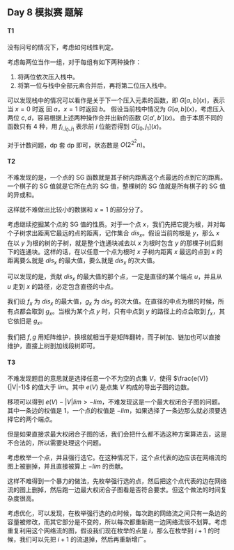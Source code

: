 ## Day 8 模拟赛 题解

#### T1

没有问号的情况下，考虑如何线性判定。

考虑每两位当作一组，对于每组有如下两种操作：

1. 将两位依次压入栈中。
2. 将第一位与栈中全部元素合并后，再将第二位压入栈中。

可以发现栈中的情况可以看作是关于下一个压入元素的函数，即 $G[a, b](x)$，表示当 $x = 0$ 时返
回 $a$，$x = 1$ 时返回 $b$。
假设当前栈中情况为 $G[a, b](x)$，考虑压入两位 $c, d$，容易根据上述两种操作合并出新的函数
$G[a ′ , b ′ ](x)$。
由于本质不同的函数只有 4 种，用 $f_{i,j_0,j_1}$ 表示前 $i$ 位能否得到 $G[j_0 , j_1](x)$。

对于计数问题，dp 套 dp 即可，状态数是 $O(2^{2^2}n)$。

#### T2

不难发现的是，一个点的 SG 函数就是其子树内距离这个点最远的点到它的距离。一个棋子的 SG 值就是它所在点的 SG 值，整棵树的 SG 值就是所有棋子的 SG 值的异或和。

这样就不难做出比较小的数据和 $x=1$ 的部分分了。

考虑继续挖掘某个点的 SG 值的性质。对于一个点 $x$，我们先把它提为根，并对每个子树求出距离它最远的点的距离，记作集合 $dis_x$。假设当前的根是 $y$，那么 $x$ 在以 $y$ 为根的树的子树，就是整个连通块减去以 $x$ 为根时包含 $y$ 的那棵子树后剩下的连通块。这样的话，在以任意一个点为根时 $x$ 子树内距离 $x$ 最远的点到 $x$ 的距离要么就是 $dis_x$ 的最大值，要么就是 $dis_x$ 的次大值。

可以发现的是，贡献 $dis_x$ 的最大值的那个点，一定是直径的某个端点 $u$，并且从 $u$ 走到 $x$ 的路径，必定包含直径的中点。

我们设 $f_x$ 为 $dis_x$ 的最大值，$g_x$ 为 $dis_x$ 的次大值。在直径的中点为根的时候，所有点都会取到 $g_x$。当根为某个点 $y$ 时，只有中点到 $y$ 的路径上的点会取到 $f_x$，其它依旧是 $g_x$。

我们把 $f,g$ 用矩阵维护，换根就相当于是矩阵翻转，而子树加、链加也可以直接维护，直接上树剖加线段树即可。

#### T3

不难发现题目的意思就是选择任意一个不为空的点集 $V$，使得 $\frac{e(V)}{|V|-1}$ 的值大于 $lim$。其中 $e(V)$ 是点集 $V$ 构成的导出子图的边数。

移项可以得到 $e(V)-|V|lim>-lim$，不难发现这是一个最大权闭合子图的问题。其中一条边的权值是 $1$，一个点的权值是 $-lim$，如果选择了一条边那么就必须要选择它的两个端点。

但是如果直接求最大权闭合子图的话，我们会把什么都不选这种方案算进去，这是不合法的，所以需要处理这个问题。

考虑枚举一个点，并且强行选它。在这种情况下，这个点代表的边应该在网络流的图上被删掉，并且直接被算上 $-lim$ 的贡献。

这样不难得到一个暴力的做法，先枚举强行选的点，然后把这个点代表的边在网络流的图上删掉，然后跑一边最大权闭合子图看是否符合要求。但这个做法的时间复杂度很高。

考虑优化，可以发现，在枚举强行选的点时候，每次跑的网络流之间只有一条边的容量被修改，而其它部分是不变的，所以每次都重新跑一边网络流很不划算。考虑重复利用这个网络流的图，假设我们现在枚举的点是 $i$，那么在枚举到 $i+1$ 的时候，我们可以先把 $i+1$ 的流退掉，然后再重新增广。